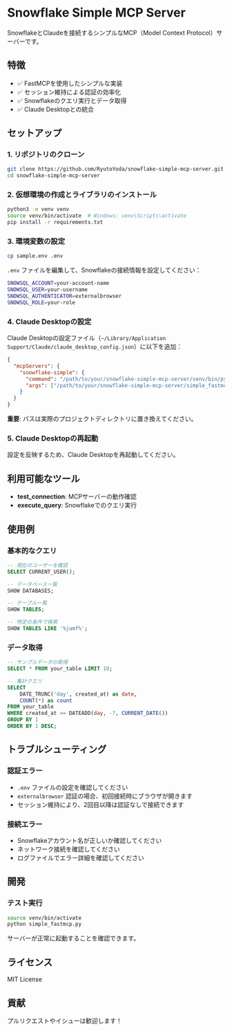 # Snowflake Simple MCP Server

SnowflakeとClaudeを接続するシンプルなMCP（Model Context Protocol）サーバーです。

## 特徴

- ✅ FastMCPを使用したシンプルな実装
- ✅ セッション維持による認証の効率化
- ✅ Snowflakeのクエリ実行とデータ取得
- ✅ Claude Desktopとの統合

## セットアップ

### 1. リポジトリのクローン

```bash
git clone https://github.com/RyutoYoda/snowflake-simple-mcp-server.git
cd snowflake-simple-mcp-server
```

### 2. 仮想環境の作成とライブラリのインストール

```bash
python3 -m venv venv
source venv/bin/activate  # Windows: venv\Scripts\activate
pip install -r requirements.txt
```

### 3. 環境変数の設定

```bash
cp sample.env .env
```

`.env` ファイルを編集して、Snowflakeの接続情報を設定してください：

```bash
SNOWSQL_ACCOUNT=your-account-name
SNOWSQL_USER=your-username
SNOWSQL_AUTHENTICATOR=externalbrowser
SNOWSQL_ROLE=your-role
```

### 4. Claude Desktopの設定

Claude Desktopの設定ファイル（`~/Library/Application Support/Claude/claude_desktop_config.json`）に以下を追加：

```json
{
  "mcpServers": {
    "snowflake-simple": {
      "command": "/path/to/your/snowflake-simple-mcp-server/venv/bin/python",
      "args": ["/path/to/your/snowflake-simple-mcp-server/simple_fastmcp.py"]
    }
  }
}
```

**重要**: パスは実際のプロジェクトディレクトリに置き換えてください。

### 5. Claude Desktopの再起動

設定を反映するため、Claude Desktopを再起動してください。

## 利用可能なツール

- **test_connection**: MCPサーバーの動作確認
- **execute_query**: Snowflakeでのクエリ実行

## 使用例

### 基本的なクエリ

```sql
-- 現在のユーザーを確認
SELECT CURRENT_USER();

-- データベース一覧
SHOW DATABASES;

-- テーブル一覧
SHOW TABLES;

-- 特定の条件で検索
SHOW TABLES LIKE '%jamf%';
```

### データ取得

```sql
-- サンプルデータの取得
SELECT * FROM your_table LIMIT 10;

-- 集計クエリ
SELECT 
    DATE_TRUNC('day', created_at) as date,
    COUNT(*) as count
FROM your_table
WHERE created_at >= DATEADD(day, -7, CURRENT_DATE())
GROUP BY 1
ORDER BY 1 DESC;
```

## トラブルシューティング

### 認証エラー

- `.env` ファイルの設定を確認してください
- `externalbrowser` 認証の場合、初回接続時にブラウザが開きます
- セッション維持により、2回目以降は認証なしで接続できます

### 接続エラー

- Snowflakeアカウント名が正しいか確認してください
- ネットワーク接続を確認してください
- ログファイルでエラー詳細を確認してください

## 開発

### テスト実行

```bash
source venv/bin/activate
python simple_fastmcp.py
```

サーバーが正常に起動することを確認できます。

## ライセンス

MIT License

## 貢献

プルリクエストやイシューは歓迎します！
